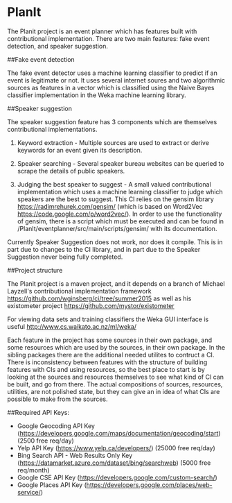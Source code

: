 # PlanIt

The Planit project is an event planner which has features built with contributional implementation.
There are two main features: fake event detection, and speaker suggestion.

##Fake event detection

The fake event detector uses a machine learning classifier to predict if an event is legitimate or not. It uses several internet soures and two algorithmic sources as features in a vector which is classified using the Naive Bayes classifier implementation in the Weka machine learning library.

##Speaker suggestion

The speaker suggestion feature has 3 components which are themselves contributional implementations.

1) Keyword extraction - Multiple sources are used to extract or derive keywords for an event given its description.

2) Speaker searching - Several speaker bureau websites can be queried to scrape the details of public speakers.

3) Judging the best speaker to suggest - A small valued contributional implementation which uses a machine learning classifier to judge which speakers are the best to suggest. This CI relies on the gensim library https://radimrehurek.com/gensim/ (which is based on Word2Vec https://code.google.com/p/word2vec/). In order to use the functionality of gensim, there is a script which must be executed and can be found in /PlanIt/eventplanner/src/main/scripts/gensim/ with its documentation.

Currently Speaker Suggestion does not work, nor does it compile. This is in part due to changes to the CI library,
and in part due to the Speaker Suggestion never being fully completed.


##Project structure

The Planit project is a maven project, and it depends on a branch of Michael Layzell's contributional implementation framework https://github.com/wginsberg/ci/tree/summer2015 as well as his existometer project https://github.com/mystor/existometer

For viewing data sets and training classifiers the Weka GUI interface is useful http://www.cs.waikato.ac.nz/ml/weka/

Each feature in the project has some sources in their own package, and some resources which are used by the sources, in their own package. In the sibling packages there are the additional needed utilites to contruct a CI. There is inconsistency between features with the structure of building features with CIs and using resources, so the best place to start is by looking at the sources and resources themselves to see what kind of CI can be built, and go from there. The actual compositions of sources, resources, utilities, are not polished state, but they can give an in idea of what CIs are possible to make from the sources.

##Required API Keys:
- Google Geocoding API Key (https://developers.google.com/maps/documentation/geocoding/start) (2500 free req/day)
- Yelp API Key (https://www.yelp.ca/developers/) (25000 free req/day)
- Bing Search API - Web Results Only Key (https://datamarket.azure.com/dataset/bing/searchweb) (5000 free req/month)
- Google CSE API Key (https://developers.google.com/custom-search/)
- Google Places API Key (https://developers.google.com/places/web-service/)
